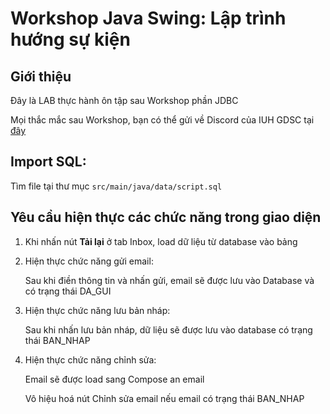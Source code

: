 # Workshop Java Swing: Lập trình hướng sự kiện

## Giới thiệu

Đây là LAB thực hành ôn tập sau Workshop phần JDBC

Mọi thắc mắc sau Workshop, bạn có thể gửi về Discord của IUH GDSC tại [đây](https://iuhgdsc.github.io/?l=discord)

## Import SQL:

Tìm file tại thư mục ``src/main/java/data/script.sql``

## Yêu cầu hiện thực các chức năng trong giao diện

1. Khi nhấn nút **Tải lại** ở tab Inbox, load dữ liệu từ database vào bảng

2. Hiện thực chức năng gửi email:

    Sau khi điền thông tin và nhấn gửi, email sẽ được lưu vào Database và có trạng thái DA_GUI

3. Hiện thực chức năng lưu bản nháp:

    Sau khi nhấn lưu bản nháp, dữ liệu sẽ được lưu vào database có trạng thái BAN_NHAP

4. Hiện thực chức năng chỉnh sửa:

    Email sẽ được load sang Compose an email
   
    Vô hiệu hoá nút Chỉnh sửa email nếu email có trạng thái BAN_NHAP

